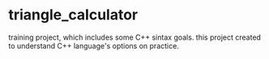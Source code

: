 # triangle_calculator
training project, which includes some C++ sintax goals.
this project created to understand C++ language's options
on practice.
